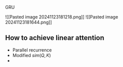 GRU


![[Pasted image 20241123181218.png]]
![[Pasted image 20241123181644.png]]

## How to achieve linear attention
- Parallel recurrence
- Modified $sim (Q,K)$
- 